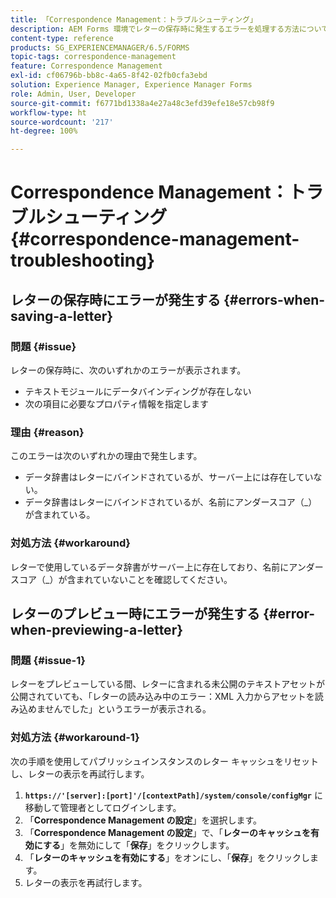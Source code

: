 ```yaml
---
title: 「Correspondence Management：トラブルシューティング」
description: AEM Forms 環境でレターの保存時に発生するエラーを処理する方法について説明します。
content-type: reference
products: SG_EXPERIENCEMANAGER/6.5/FORMS
topic-tags: correspondence-management
feature: Correspondence Management
exl-id: cf06796b-bb8c-4a65-8f42-02fb0cfa3ebd
solution: Experience Manager, Experience Manager Forms
role: Admin, User, Developer
source-git-commit: f6771bd1338a4e27a48c3efd39efe18e57cb98f9
workflow-type: ht
source-wordcount: '217'
ht-degree: 100%

---
```


# Correspondence Management：トラブルシューティング {#correspondence-management-troubleshooting}

## レターの保存時にエラーが発生する {#errors-when-saving-a-letter}

### 問題 {#issue}

レターの保存時に、次のいずれかのエラーが表示されます。

* テキストモジュールにデータバインディングが存在しない
* 次の項目に必要なプロパティ情報を指定します

### 理由 {#reason}

このエラーは次のいずれかの理由で発生します。

* データ辞書はレターにバインドされているが、サーバー上には存在していない。
* データ辞書はレターにバインドされているが、名前にアンダースコア（_）が含まれている。

### 対処方法 {#workaround}

レターで使用しているデータ辞書がサーバー上に存在しており、名前にアンダースコア（_）が含まれていないことを確認してください。

## レターのプレビュー時にエラーが発生する {#error-when-previewing-a-letter}

### 問題 {#issue-1}

レターをプレビューしている間、レターに含まれる未公開のテキストアセットが公開されていても、「レターの読み込み中のエラー：XML 入力からアセットを読み込めませんでした」というエラーが表示される。

### 対処方法 {#workaround-1}

次の手順を使用してパブリッシュインスタンスのレター キャッシュをリセットし、レターの表示を再試行します。

1. **`https://'[server]:[port]'/[contextPath]/system/console/configMgr`** に移動して管理者としてログインします。
1. 「**Correspondence Management の設定**」を選択します。
1. 「**Correspondence Management の設定**」で、「**レターのキャッシュを有効にする**」を無効にして「**保存**」をクリックします。
1. 「**レターのキャッシュを有効にする**」をオンにし、「**保存**」をクリックします。
1. レターの表示を再試行します。
